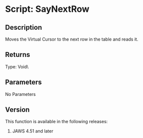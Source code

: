 # Script: SayNextRow

## Description

Moves the Virtual Cursor to the next row in the table and reads it.

## Returns

Type: Void\

## Parameters

No Parameters

## Version

This function is available in the following releases:

1.  JAWS 4.51 and later
